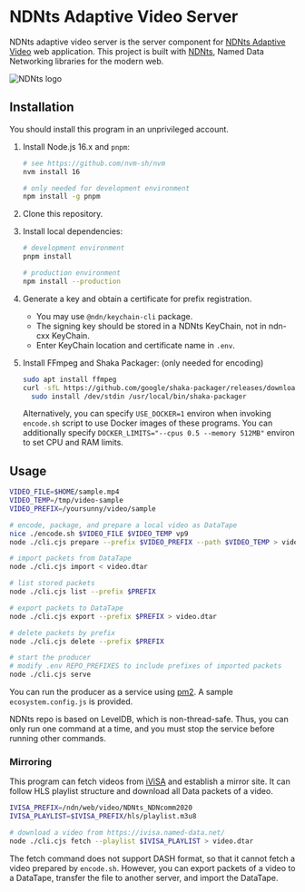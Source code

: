 # NDNts Adaptive Video Server

NDNts adaptive video server is the server component for [NDNts Adaptive Video](https://github.com/yoursunny/NDNts-video) web application.
This project is built with [NDNts](https://yoursunny.com/p/NDNts/), Named Data Networking libraries for the modern web.

![NDNts logo](https://cdn.jsdelivr.net/gh/yoursunny/NDNts@2a598274eaf929c6ab6848b1fee8e998e993a0b4/docs/logo.svg)

## Installation

You should install this program in an unprivileged account.

1. Install Node.js 16.x and `pnpm`:

   ```bash
   # see https://github.com/nvm-sh/nvm
   nvm install 16

   # only needed for development environment
   npm install -g pnpm
   ```

2. Clone this repository.

3. Install local dependencies:

   ```bash
   # development environment
   pnpm install

   # production environment
   npm install --production
   ```

4. Generate a key and obtain a certificate for prefix registration.

   * You may use `@ndn/keychain-cli` package.
   * The signing key should be stored in a NDNts KeyChain, not in ndn-cxx KeyChain.
   * Enter KeyChain location and certificate name in `.env`.

5. Install FFmpeg and Shaka Packager: (only needed for encoding)

   ```bash
   sudo apt install ffmpeg
   curl -sfL https://github.com/google/shaka-packager/releases/download/v2.4.3/packager-linux | \
     sudo install /dev/stdin /usr/local/bin/shaka-packager
   ```

   Alternatively, you can specify `USE_DOCKER=1` environ when invoking `encode.sh` script to use Docker images of these programs.
   You can additionally specify `DOCKER_LIMITS="--cpus 0.5 --memory 512MB"` environ to set CPU and RAM limits.

## Usage

```bash
VIDEO_FILE=$HOME/sample.mp4
VIDEO_TEMP=/tmp/video-sample
VIDEO_PREFIX=/yoursunny/video/sample

# encode, package, and prepare a local video as DataTape
nice ./encode.sh $VIDEO_FILE $VIDEO_TEMP vp9
node ./cli.cjs prepare --prefix $VIDEO_PREFIX --path $VIDEO_TEMP > video.dtar

# import packets from DataTape
node ./cli.cjs import < video.dtar

# list stored packets
node ./cli.cjs list --prefix $PREFIX

# export packets to DataTape
node ./cli.cjs export --prefix $PREFIX > video.dtar

# delete packets by prefix
node ./cli.cjs delete --prefix $PREFIX

# start the producer
# modify .env REPO_PREFIXES to include prefixes of imported packets
node ./cli.cjs serve
```

You can run the producer as a service using [pm2](https://pm2.keymetrics.io/).
A sample `ecosystem.config.js` is provided.

NDNts repo is based on LevelDB, which is non-thread-safe.
Thus, you can only run one command at a time, and you must stop the service before running other commands.

### Mirroring

This program can fetch videos from [iViSA](https://ivisa.named-data.net/) and establish a mirror site.
It can follow HLS playlist structure and download all Data packets of a video.

```bash
IVISA_PREFIX=/ndn/web/video/NDNts_NDNcomm2020
IVISA_PLAYLIST=$IVISA_PREFIX/hls/playlist.m3u8

# download a video from https://ivisa.named-data.net/
node ./cli.cjs fetch --playlist $IVISA_PLAYLIST > video.dtar
```

The fetch command does not support DASH format, so that it cannot fetch a video prepared by `encode.sh`.
However, you can export packets of a video to a DataTape, transfer the file to another server, and import the DataTape.
